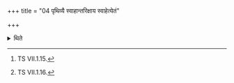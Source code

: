 +++
title = "04 पृथिव्यै स्वाहान्तरिक्षाय स्वाहेत्येतं"

+++

<details><summary>थिते</summary>

4. (Then) having offered (the offerings) with this (section beginning with) prthīvyai svāhā...[^4], (he offers offerings called) Pūrva-dīkṣās (Pre-consecrations) with agnaye svāhā;[^5]  

[^4]: TS VII.1.15.   

[^5]: TS VII.1.16.  
</details>
